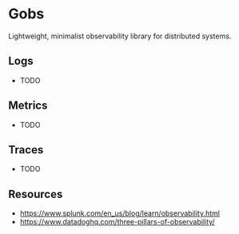 # Gobs
Lightweight, minimalist observability library for distributed systems.

## Logs
- TODO

## Metrics
- TODO

## Traces
- TODO

## Resources
- https://www.splunk.com/en_us/blog/learn/observability.html
- https://www.datadoghq.com/three-pillars-of-observability/
